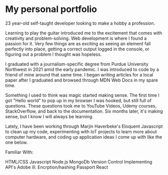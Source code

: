 # My personal portfolio 
23 year-old self-taught developer looking to make a hobby a profession.

Learning to play the guitar introduced me to the excitement that comes with creativity and problem-solving. Web development is where I found a passion for it. Very few things are as exciting as seeing an element fall perfectly into place, getting a correct output logged in the console, or figuring out a problem I thought was hopeless.

I graduated with a journalism-specific degree from Purdue University Northwest in 2021 amid the early pandemic. I was introduced to code by a friend of mine around that same time. I began writing articles for a local paper after I graduated and browsed through MDN Web Docs in my spare time.

Something I used to think was magic started making sense. The first time I got "Hello world" to pop up in my browser I was hooked, but still full of questions. These questions took me to YouTube Videos, Udemy courses, StackOverflow, and back to the documentation. Six months later, it's making sense, but I know I will always be learning.

Lately, I have been working through Marjin Haverbeke's Eloquent Javascript to clean up my code, experimenting with IoT projects to learn more about computer hardware, and coding up application ideas I come up with like the one below.

Familiar With:

HTML/CSS
Javascript
Node.js
MongoDb
Version Control
Implementing API's
Adobe ill.
Encrption/hashing
Passport
React
